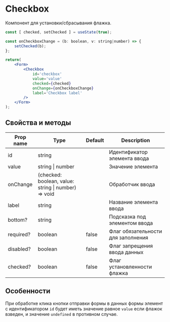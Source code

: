 # Checkbox
Компонент для установки/сбрасывания флажка.

```jsx
const [ checked, setChecked ] = useState(true);

const onCheckboxChange = (b: boolean, v: string|number) => {
    setChecked(b);
};

return(
    <Form>
        <Checkbox
            id='checkbox'
            value='value'
            checked={checked}
            onChange={onCheckboxChange}
            label='Checkbox label'
        />
    </Form>
);
```

## Свойства и методы
|Prop name|Type|Default|Description|
|---------|----|-------|-----------|
|id|string||Идентификатор элемента ввода|
|value|string \| number||Значение элемента|
|onChange|(checked: boolean, value: string \| number) => void||Обработчик ввода|
|label|string||Название элемента ввода|
|bottom?|string||Подсказка под элементом ввода|
|required?|boolean|false|Флаг обязательности для заполнения|
|disabled?|boolean|false|Флаг запрещения ввода данных|
|checked?|boolean|false|Флаг установленности флажка|

## Особенности
При обработке клика кнопки отправки формы в данных формы элемент с идентификатором `id` будет иметь значение равное `value` если флажок взведен, и значение `undefined` в противном случае.